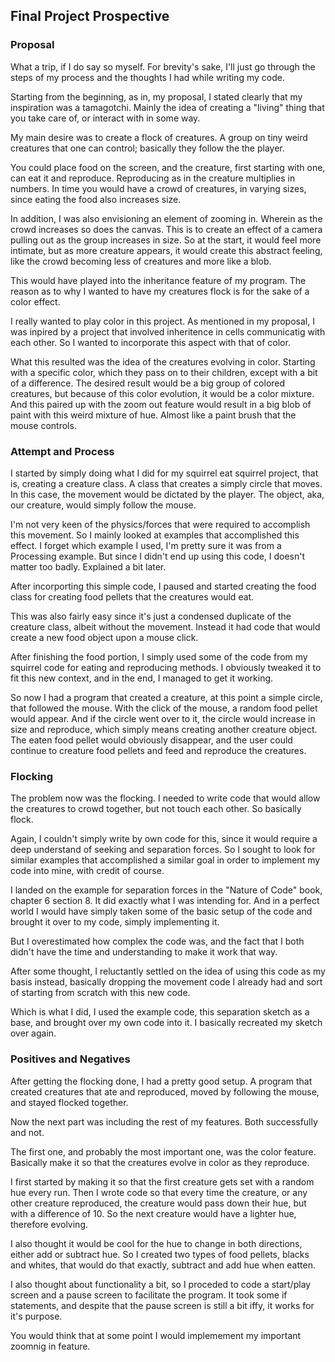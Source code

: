 ## Final Project Prospective

### Proposal

What a trip, if I do say so myself. For brevity's sake, I'll just go through the steps of my process and the thoughts I had while writing my code.

Starting from the beginning, as in, my proposal, I stated clearly that my inspiration was a tamagotchi. Mainly the idea of creating a "living" thing that you take care of, or interact with in some way.

My main desire was to create a flock of creatures. A group on tiny weird creatures that one can control; basically they follow the the player.

You could place food on the screen, and the creature, first starting with one, can eat it and reproduce. Reproducing as in the creature multiplies in numbers. In time you would have a crowd of creatures, in varying sizes, since eating the food also increases size.

In addition, I was also envisioning an element of zooming in. Wherein as the crowd increases so does the canvas. This is to create an effect of a camera pulling out as the group increases in size. So at the start, it would feel more intimate, but as more creature appears, it would create this abstract feeling, like the crowd becoming less of creatures and more like a blob.

This would have played into the inheritance feature of my program. The reason as to why I wanted to have my creatures flock is for the sake of a color effect.

I really wanted to play color in this project. As mentioned in my proposal, I was inpired by a project that involved inheritence in cells communicatig with each other. So I wanted to incorporate this aspect with that of color.

What this resulted was the idea of the creatures evolving in color. Starting with a specific color, which they pass on to their children, except with a bit of a difference. The desired result would be a big group of colored creatures, but because of this color evolution, it would be a color mixture. And this paired up with the zoom out feature would result in a big blob of paint with this weird mixture of hue. Almost like a paint brush that the mouse controls.



### Attempt and Process

I started by simply doing what I did for my squirrel eat squirrel project, that is, creating a creature class. A class that creates a simply circle that moves. In this case, the movement would be dictated by the player. The object, aka, our creature, would simply follow the mouse.

I'm not very keen of the physics/forces that were required to accomplish this movement. So I mainly looked at examples that accomplished this effect. I forget which example I used, I'm pretty sure it was from a Processing example. But since I didn't end up using this code, I doesn't matter too badly. Explained a bit later.

After incorporting this simple code, I paused and started creating the food class for creating food pellets that the creatures would eat.

This was also fairly easy since it's just a condensed duplicate of the creature class, albeit without the movement. Instead it had code that would create a new food object upon a mouse click. 

After finishing the food portion, I simply used some of the code from my squirrel code for eating and reproducing methods. I obviously tweaked it to fit this new context, and in the end, I managed to get it working.

So now I had a program that created a creature, at this point a simple circle, that followed the mouse. With the click of the mouse, a random food pellet would appear. And if the circle went over to it, the circle would increase in size and reproduce, which simply means creating another creature object. The eaten food pellet would obviously disappear, and the user could continue to creature food pellets and feed and reproduce the creatures. 

### Flocking

The problem now was the flocking. I needed to write code that would allow the creatures to crowd together, but not touch each other. So basically flock.

Again, I couldn't simply write by own code for this, since it would require a deep understand of seeking and separation forces. So I sought to look for similar examples that accomplished a similar goal in order to implement my code into mine, with credit of course.

I landed on the example for separation forces in the "Nature of Code" book, chapter 6 section 8. It did exactly what I was intending for. And in a perfect world I would have simply taken some of the basic setup of the code and brought it over to my code, simply implementing it.

But I overestimated how complex the code was, and the fact that I both didn't have the time and understanding to make it work that way. 

After some thought, I reluctantly settled on the idea of using this code as my basis instead, basically dropping the movement code I already had and sort of starting from scratch with this new code.

Which is what I did, I used the example code, this separation sketch as a base, and brought over my own code into it. I basically recreated my sketch over again.

### Positives and Negatives

After getting the flocking done, I had a pretty good setup. A program that created creatures that ate and reproduced, moved by following the mouse, and stayed flocked together.

Now the next part was including the rest of my features. Both successfully and not.

The first one, and probably the most important one, was the color feature. Basically make it so that the creatures evolve in color as they reproduce.

I first started by making it so that the first creature gets set with a random hue every run. Then I wrote code so that every time the creature, or any other creature reproduced, the creature would pass down their hue, but with a difference of 10. So the next creature would have a lighter hue, therefore evolving.

I also thought it would be cool for the hue to change in both directions, either add or subtract hue. So I created two types of food pellets, blacks and whites, that would do that exactly, subtract and add hue when eatten.

I also thought about functionality a bit, so I proceded to code a start/play screen and a pause screen to facilitate the program. It took some if statements, and despite that the pause screen is still a bit iffy, it works for it's purpose.

You would think that at some point I would implemement my important zoomnig in feature.

